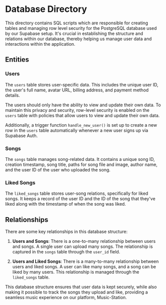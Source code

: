 # **Database Directory**

This directory contains SQL scripts which are responsible for creating tables and managing row level security for the PostgreSQL database used by our Supabase setup. It's crucial in establishing the structure and relations within our database, thereby helping us manage user data and interactions within the application.

## **Entities**

### **Users**

The `users` table stores user-specific data. This includes the unique user ID, the user's full name, avatar URL, billing address, and payment method details. 

The users should only have the ability to view and update their own data. To maintain this privacy and security, row-level security is enabled on the `users` table with policies that allow users to view and update their own data.

Additionally, a trigger function `handle_new_user()` is set up to create a new row in the `users` table automatically whenever a new user signs up via Supabase Auth. 

### **Songs**

The `songs` table manages song-related data. It contains a unique song ID, creation timestamp, song title, paths for song file and image, author name, and the user ID of the user who uploaded the song.

### **Liked Songs**

The `liked_songs` table stores user-song relations, specifically for liked songs. It keeps a record of the user ID and the ID of the song that they've liked along with the timestamp of when the song was liked.

## **Relationships**

There are some key relationships in this database structure:

1. **Users and Songs**: There is a one-to-many relationship between users and songs. A single user can upload many songs. The relationship is captured in the `songs` table through the `user_id` field.

2. **Users and Liked Songs**: There is a many-to-many relationship between users and liked songs. A user can like many songs, and a song can be liked by many users. This relationship is managed through the `liked_songs` table.

This database structure ensures that user data is kept securely, while also making it possible to track the songs they upload and like, providing a seamless music experience on our platform, Music-Station.